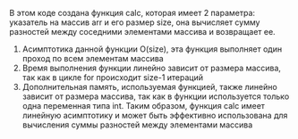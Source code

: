 В этом коде создана функция calc, которая имеет 2 параметра: указатель на массив arr и его размер size, она вычисляет сумму разностей между соседними элементами массива и возвращает ее.
1. Асимптотика данной функции O(size), эта функция выполняет один проход по всем элементам массива
2. Время выполнения функции линейно зависит от размера массива, так как в цикле for происходит size-1 итераций
3. Дополнительная память, используемая функцией, также линейно зависит от размера массива, так как в функции используется только одна переменная типа int.
Таким образом, функция calc имеет линейную асимптотику и может быть эффективно использована для вычисления суммы разностей между элементами массива
